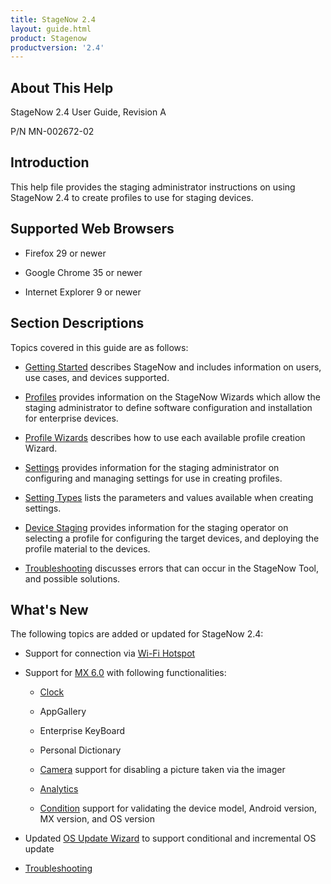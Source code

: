 ```yaml
---
title: StageNow 2.4
layout: guide.html
product: Stagenow
productversion: '2.4'
---
```


## About This Help

StageNow 2.4 User Guide, Revision A

P/N MN-002672-02

## Introduction
This help file provides the staging administrator instructions on using StageNow 2.4 to create profiles to use for staging devices.

## Supported Web Browsers

* Firefox 29 or newer

* Google Chrome 35 or newer 

* Internet Explorer 9 or newer

## Section Descriptions
Topics covered in this guide are as follows:

* [Getting Started](../gettingstarted) describes StageNow and includes information on users, use cases, and devices supported.

* [Profiles](../stagingprofiles) provides information on the StageNow Wizards which allow the staging administrator to define software configuration and installation for enterprise devices.

* [Profile Wizards](../ProfileWizards) describes how to use each available profile creation Wizard.

* [Settings](../settingconfig) provides information for the staging administrator on configuring and managing settings for use in creating profiles.

* [Setting Types](../CSPreference) lists the parameters and values available when creating settings.

* [Device Staging](../stageclient) provides information for the staging operator on selecting a profile for configuring the target devices, and deploying the profile material to the devices.

* [Troubleshooting](../troubleshooting) discusses errors that can occur in the StageNow Tool, and possible solutions.

## What's New

The following topics are added or updated for StageNow 2.4:

* Support for connection via [Wi-Fi Hotspot](../gettingstarted/#wifihotspot)

* Support for [MX 6.0](../stagingprofiles/#mx60selection) with following functionalities:

   - [Clock](../csp/clock) 

   - AppGallery

   - Enterprise KeyBoard

   - Personal Dictionary

   - [Camera](../csp/camera) support for disabling a picture taken via the imager

   - [Analytics](../csp/analyticsmgr)

   - [Condition](../csp/condition) support for validating the device model, Android version, MX version, and OS version

* Updated [OS Update Wizard](../Profiles/osupdate/#performinganincrementalosupdate) to support conditional and incremental OS update    

* [Troubleshooting](../troubleshooting)
